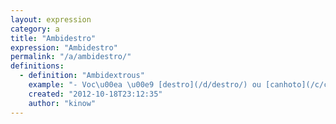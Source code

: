 ```yaml
---
layout: expression
category: a
title: "Ambidestro"
expression: "Ambidestro"
permalink: "/a/ambidestro/"
definitions:
  - definition: "Ambidextrous"
    example: "- Voc\u00ea \u00e9 [destro](/d/destro/) ou [canhoto](/c/canhoto/)?\n- Os dois. Sou ambidestro.\n- Ah, metido!"
    created: "2012-10-18T23:12:35"
    author: "kinow"
---
```


